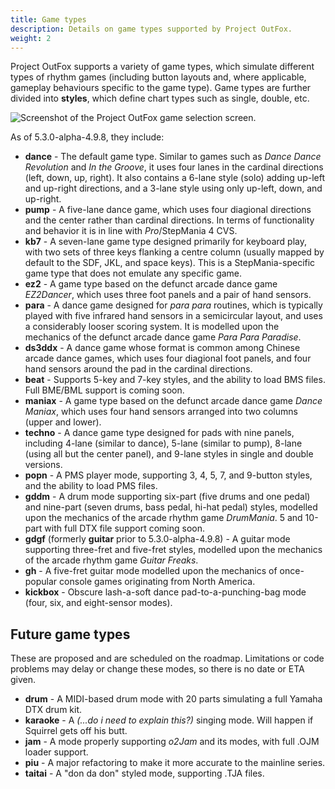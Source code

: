 ```yaml
---
title: Game types
description: Details on game types supported by Project OutFox.
weight: 2
---
```


Project OutFox supports a variety of game types, which simulate different types of rhythm games (including button layouts and, where applicable, gameplay behaviours specific to the game type). Game types are further divided into **styles**, which define chart types such as single, double, etc.

![Screenshot of the Project OutFox game selection screen.](/getting-started/select-game-type.png)

As of 5.3.0-alpha-4.9.8, they include:

* **dance** - The default game type. Similar to games such as _Dance Dance Revolution_ and _In the Groove_, it uses four lanes in the cardinal directions (left, down, up, right). It also contains a 6-lane style (solo) adding up-left and up-right directions, and a 3-lane style using only up-left, down, and up-right.
* **pump** - A five-lane dance game, which uses four diagional directions and the center rather than cardinal directions. In terms of functionality and behavior it is in line with  _Pro_/StepMania 4 CVS.
* **kb7** - A seven-lane game type designed primarily for keyboard play, with two sets of three keys flanking a centre column (usually mapped by default to the SDF, JKL, and space keys). This is a StepMania-specific game type that does not emulate any specific game.
* **ez2** - A game type based on the defunct arcade dance game _EZ2Dancer_, which uses three foot panels and a pair of hand sensors.
* **para** - A dance game designed for _para para_ routines, which is typically played with five infrared hand sensors in a semicircular layout, and uses a considerably looser scoring system. It is modelled upon the mechanics of the defunct arcade dance game _Para Para Paradise_.
* **ds3ddx** - A dance game whose format is common among Chinese arcade dance games, which uses four diagional foot panels, and four hand sensors around the pad in the cardinal directions.
* **beat** - Supports 5-key and 7-key styles, and the ability to load BMS files. Full BME/BML support is coming soon.
* **maniax** - A game type based on the defunct arcade dance game _Dance Maniax_, which uses four hand sensors arranged into two columns (upper and lower).
* **techno** - A dance game type designed for pads with nine panels, including 4-lane (similar to dance), 5-lane (similar to pump), 8-lane (using all but the center panel), and 9-lane styles in single and double versions.
* **popn** - A PMS player mode, supporting 3, 4, 5, 7, and 9-button styles, and the ability to load PMS files.
* **gddm** - A drum mode supporting six-part (five drums and one pedal) and nine-part (seven drums, bass pedal, hi-hat pedal) styles, modelled upon the mechanics of the arcade rhythm game _DrumMania_. 5 and 10-part with full DTX file support coming soon.
* **gdgf** (formerly **guitar** prior to 5.3.0-alpha-4.9.8) - A guitar mode supporting three-fret and five-fret styles, modelled upon the mechanics of the arcade rhythm game _Guitar Freaks_.
* **gh** - A five-fret guitar mode modelled upon the mechanics of once-popular console games originating from North America.
* **kickbox** - Obscure lash-a-soft dance pad-to-a-punching-bag mode (four, six, and eight-sensor modes).

## Future game types

These are proposed and are scheduled on the roadmap. Limitations or code problems may delay or change these modes, so there is no date or ETA given.

* **drum** - A MIDI-based drum mode with 20 parts simulating a full Yamaha DTX drum kit.
* **karaoke** -  A _(...do i need to explain this?)_ singing mode. Will happen if Squirrel gets off his butt.
* **jam** - A mode properly supporting _o2Jam_ and its modes, with full .OJM loader support.
* **piu** - A major refactoring to make it more accurate to the mainline series.
* **taitai** - A "don da don" styled mode, supporting .TJA files.